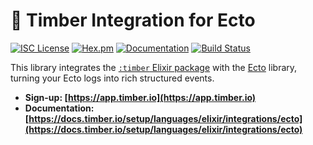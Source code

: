 # 🌲 Timber Integration for Ecto

[![ISC License](https://img.shields.io/badge/license-ISC-ff69b4.svg)](LICENSE.md)
[![Hex.pm](https://img.shields.io/hexpm/v/timber_ecto.svg?maxAge=18000=plastic)](https://hex.pm/packages/timber_ecto)
[![Documentation](https://img.shields.io/badge/hexdocs-latest-blue.svg)](https://hexdocs.pm/timber_ecto/index.html)
[![Build Status](https://travis-ci.org/timberio/timber-elixir-ecto.svg?branch=master)](https://travis-ci.org/timberio/timber-elixir-ecto)

This library integrates the [`:timber` Elixir package](https://github.com/timberio/timber-elixir) with the [Ecto](https://github.com/elixir-ecto/ecto) library,
turning your Ecto logs into rich structured events.

* **Sign-up: [https://app.timber.io](https://app.timber.io)**
* **Documentation: [https://docs.timber.io/setup/languages/elixir/integrations/ecto](https://docs.timber.io/setup/languages/elixir/integrations/ecto)**